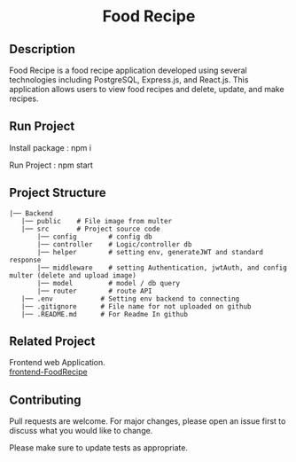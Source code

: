 <h1 align="center">Food Recipe</h1>

## Description
Food Recipe is a food recipe application developed using several technologies including PostgreSQL, Express.js, and React.js. This application allows users to view food recipes and delete, update, and make recipes.

## Run Project
Install package : npm i

Run Project : npm start

## Project Structure

```
|── Backend
   |── public    # File image from multer
   |── src       # Project source code
       |── config        # config db
       |── controller    # Logic/controller db
       |── helper        # setting env, generateJWT and standard response
       |── middleware    # setting Authentication, jwtAuth, and config multer (delete and upload image)
       |── model         # model / db query
       |── router        # route API
   |── .env            # Setting env backend to connecting   
   |── .gitignore      # File name for not uploaded on github
   |── .README.md      # For Readme In github
```

## Related Project
Frontend web Application.\
[frontend-FoodRecipe](https://github.com/taufikrmdhan/foodrecipe_react_redux)

## Contributing
Pull requests are welcome. For major changes, please open an issue first to discuss what you would like to change.

Please make sure to update tests as appropriate.
